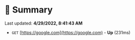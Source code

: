 # 📖 Summary
Last updated: **4/29/2022, 8:41:43 AM**

- `GET` [https://google.com](https://google.com) - **Up** (231ms)
